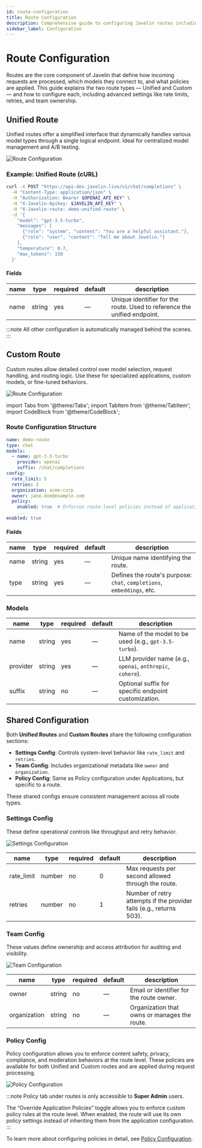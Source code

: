 ```yaml
---
id: route-configuration
title: Route Configuration
description: Comprehensive guide to configuring Javelin routes including models, providers, rate limits, and advanced settings
sidebar_label: Configuration
---
```


# Route Configuration

Routes are the core component of Javelin that define how incoming requests are processed, which models they connect to, and what policies are applied. This guide explains the two route types — Unified and Custom — and how to configure each, including advanced settings like rate limits, retries, and team ownership.


## Unified Route

Unified routes offer a simplified interface that dynamically handles various model types through a single logical endpoint. Ideal for centralized model management and A/B testing.

![Route Configuration](/img/route/addUnifiedRoute.png)

### Example: Unified Route (cURL)

```bash
curl -X POST "https://api-dev.javelin.live/v1/chat/completions" \
  -H "Content-Type: application/json" \
  -H "Authorization: Bearer $OPENAI_API_KEY" \
  -H "X-Javelin-Apikey: $JAVELIN_API_KEY" \
  -H "X-Javelin-route: demo-unified-route" \
  -d '{
    "model": "gpt-3.5-turbo",
    "messages": [
      {"role": "system", "content": "You are a helpful assistant."},
      {"role": "user", "content": "Tell me about Javelin."}
    ],
    "temperature": 0.7,
    "max_tokens": 150
  }'
```

#### Fields

| name   | type   | required | default | description                                                                 |
|--------|--------|----------|---------|-----------------------------------------------------------------------------|
| name   | string | yes      | —       | Unique identifier for the route. Used to reference the unified endpoint.   |

:::note
All other configuration is automatically managed behind the scenes.
:::

## Custom Route

Custom routes allow detailed control over model selection, request handling, and routing logic. Use these for specialized applications, custom models, or fine-tuned behaviors.

![Route Configuration](/img/route/addRoute.png)

import Tabs from '@theme/Tabs';
import TabItem from '@theme/TabItem';
import CodeBlock from '@theme/CodeBlock'; 

### Route Configuration Structure

```yaml
name: demo-route
type: chat
models:
  - name: gpt-3.5-turbo
    provider: openai
    suffix: /chat/completions
config:
  rate_limit: 5
  retries: 2
  organization: acme-corp
  owner: jane.doe@example.com
  policy: 
    enabled: true  # Enforces route-level policies instead of application defaults
    ...
enabled: true
```

#### Fields

| name   | type   | required | default | description                                                                 |
|--------|--------|----------|---------|-----------------------------------------------------------------------------|
| name   | string | yes      | —       | Unique name identifying the route.                                          |
| type   | string | yes      | —       | Defines the route's purpose: `chat`, `completions`, `embeddings`, etc.       |

### Models

| name     | type   | required | default | description                                                                 |
|----------|--------|----------|---------|-----------------------------------------------------------------------------|
| name     | string | yes      | —       | Name of the model to be used (e.g., `gpt-3.5-turbo`).                               |
| provider | string | yes      | —       | LLM provider name (e.g., `openai`, `anthropic`, `cohere`).                 |
| suffix   | string | no       | —       | Optional suffix for specific endpoint customization.                        |

## Shared Configuration

Both **Unified Routes** and **Custom Routes** share the following configuration sections:

- **Settings Config**: Controls system-level behavior like `rate_limit` and `retries`.
- **Team Config**: Includes organizational metadata like `owner` and `organization`.
- **Policy Config**: Same as Policy configuration under Applications, but specific to a route.

These shared configs ensure consistent management across all route types.

### Settings Config

These define operational controls like throughput and retry behavior.

![Settings Configuration](/img/route/settingsConfig.png)

| name        | type    | required | default | description                                                                 |
|-------------|---------|----------|---------|-----------------------------------------------------------------------------|
| rate_limit  | number  | no       | 0       | Max requests per second allowed through the route.                          |
| retries     | number  | no       | 1       | Number of retry attempts if the provider fails (e.g., returns 503).        |


### Team Config

These values define ownership and access attribution for auditing and visibility.

![Team Configuration](/img/route/teamConfig.png)

| name          | type   | required | default | description                                                                 |
|---------------|--------|----------|---------|-----------------------------------------------------------------------------|
| owner         | string | no       | —       | Email or identifier for the route owner.                                    |
| organization  | string | no       | —       | Organization that owns or manages the route.                                |

### Policy Config

Policy configuration allows you to enforce content safety, privacy, compliance, and moderation behaviors at the route level. These policies are available for both Unified and Custom routes and are applied during request processing.

![Policy Configuration](/img/route/routePolicy.png)

:::note
Policy tab under routes is only accessible to **Super Admin** users.

The “Override Application Policies” toggle allows you to enforce custom policy rules at the route level. When enabled, the route will use its own policy settings instead of inheriting them from the application configuration. 
:::

To learn more about configuring policies in detail, see [Policy Configuration](./applicationpolicy.md).
